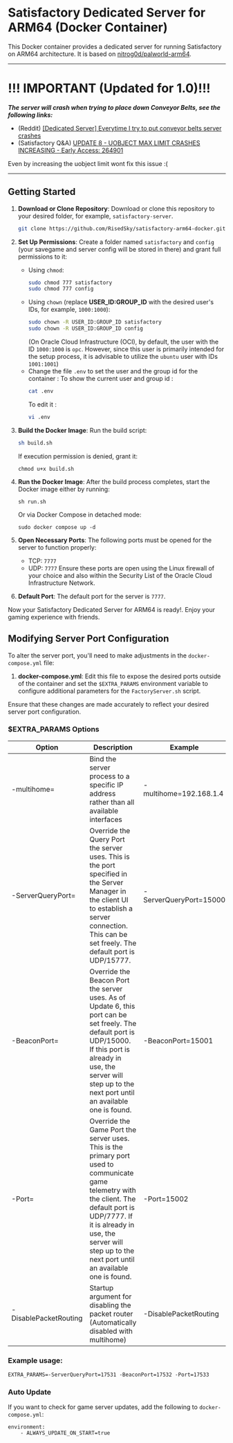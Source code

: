 # Satisfactory Dedicated Server for ARM64 (Docker Container)

This Docker container provides a dedicated server for running Satisfactory on ARM64 architecture. It is based on [nitrog0d/palworld-arm64](https://github.com/nitrog0d/palworld-arm64).

---
# !!! IMPORTANT (Updated for 1.0)!!!

***The server will crash when trying to place down Conveyor Belts, see the following links:***

- (Reddit) [[Dedicated Server] Everytime I try to put conveyor belts server crashes](https://www.reddit.com/r/SatisfactoryGame/comments/187py9k/dedicated_server_everytime_i_try_to_put_conveyor/)
- (Satisfactory Q&A) [UPDATE 8 - UOBJECT MAX LIMIT CRASHES INCREASING - Early Access: 264901](https://questions.satisfactorygame.com/post/65613ca4d0053b102f18f4c2)

Even by increasing the uobject limit wont fix this issue :(

---

## Getting Started

1. **Download or Clone Repository**:
   Download or clone this repository to your desired folder, for example, `satisfactory-server`.
   ```sh
   git clone https://github.com/RisedSky/satisfactory-arm64-docker.git
   ```

3. **Set Up Permissions**:
   Create a folder named `satisfactory` and `config` (your savegame and server config will be stored in there) and grant full permissions to it:

   - Using `chmod`:
     ```sh
     sudo chmod 777 satisfactory
     sudo chmod 777 config
     ```
   - Using `chown` (replace **USER_ID:GROUP_ID** with the desired user's IDs, for example, `1000:1000`):
     ```sh
     sudo chown -R USER_ID:GROUP_ID satisfactory
     sudo chown -R USER_ID:GROUP_ID config
     ```
     (On Oracle Cloud Infrastructure (OCI), by default, the user with the ID `1000:1000` is `opc`. However, since this user is primarily intended for the setup process, it is advisable to utilize the `ubuntu` user with IDs `1001:1001`)
   - Change the file `.env` to set the user and the group id for the container :
      To show the current user and group id :
     ```sh
     cat .env
     ```
     To edit it :
     ```sh
     vi .env
     ```

4. **Build the Docker Image**:
   Run the build script:

   ```sh
   sh build.sh
   ```

   If execution permission is denied, grant it:

   ```
   chmod u+x build.sh
   ```

5. **Run the Docker Image**:
   After the build process completes, start the Docker image either by running:

   ```
   sh run.sh
   ```

   Or via Docker Compose in detached mode:

   ```
   sudo docker compose up -d
   ```

6. **Open Necessary Ports**:
   The following ports must be opened for the server to function properly:

   - TCP: `7777`
   - UDP: `7777`
     Ensure these ports are open using the Linux firewall of your choice and also within the Security List of the Oracle Cloud Infrastructure Network.

7. **Default Port**:
   The default port for the server is `7777`.

Now your Satisfactory Dedicated Server for ARM64 is ready!. Enjoy your gaming experience with friends.

## Modifying Server Port Configuration

To alter the server port, you'll need to make adjustments in the `docker-compose.yml` file:

1. **docker-compose.yml**:
   Edit this file to expose the desired ports outside of the container and set the `$EXTRA_PARAMS` environment variable to configure additional parameters for the `FactoryServer.sh` script.

Ensure that these changes are made accurately to reflect your desired server port configuration.

### $EXTRA_PARAMS Options

| Option                     | Description                                                                                                                                                                                                                                           | Example                |
| -------------------------- | ----------------------------------------------------------------------------------------------------------------------------------------------------------------------------------------------------------------------------------------------------- | ---------------------- |
| -multihome=<ip address>    | Bind the server process to a specific IP address rather than all available interfaces                                                                                                                                                                 | -multihome=192.168.1.4 |
| -ServerQueryPort=<portnum> | Override the Query Port the server uses. This is the port specified in the Server Manager in the client UI to establish a server connection. This can be set freely. The default port is UDP/15777.                                                   | -ServerQueryPort=15000 |
| -BeaconPort=<portnum>      | Override the Beacon Port the server uses. As of Update 6, this port can be set freely. The default port is UDP/15000. If this port is already in use, the server will step up to the next port until an available one is found.                       | -BeaconPort=15001      |
| -Port=<portnum>            | Override the Game Port the server uses. This is the primary port used to communicate game telemetry with the client. The default port is UDP/7777. If it is already in use, the server will step up to the next port until an available one is found. | -Port=15002            |
| -DisablePacketRouting      | Startup argument for disabling the packet router (Automatically disabled with multihome)                                                                                                                                                              | -DisablePacketRouting  |

### Example usage:

```
EXTRA_PARAMS=-⁠ServerQueryPort=17531 -⁠BeaconPort=17532 -Port=17533
```

### Auto Update

If you want to check for game server updates, add the following to `docker-compose.yml`:
```
environment:
    - ALWAYS_UPDATE_ON_START=true
```
